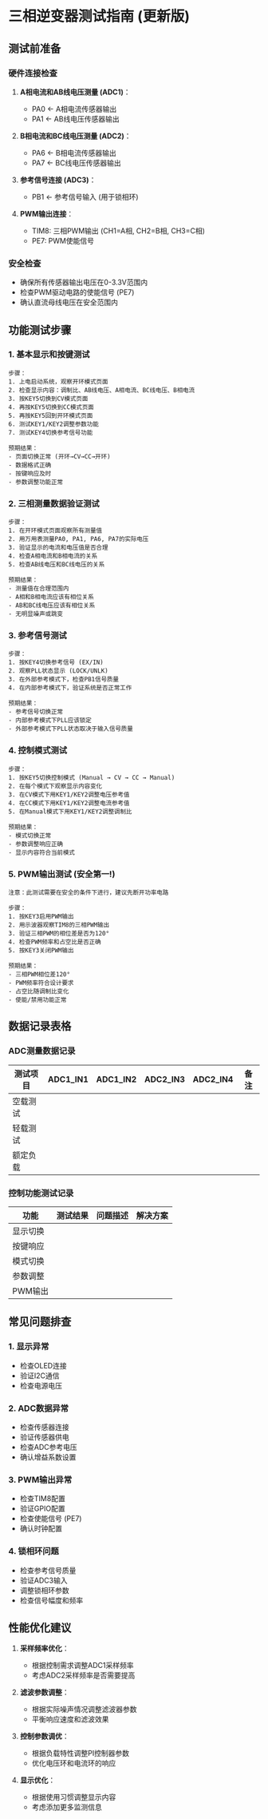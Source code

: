 # 三相逆变器测试指南 (更新版)

## 测试前准备

### 硬件连接检查
1. **A相电流和AB线电压测量 (ADC1)**：
   - PA0 ← A相电流传感器输出
   - PA1 ← AB线电压传感器输出

2. **B相电流和BC线电压测量 (ADC2)**：
   - PA6 ← B相电流传感器输出
   - PA7 ← BC线电压传感器输出

3. **参考信号连接 (ADC3)**：
   - PB1 ← 参考信号输入 (用于锁相环)

4. **PWM输出连接**：
   - TIM8: 三相PWM输出 (CH1=A相, CH2=B相, CH3=C相)
   - PE7: PWM使能信号

### 安全检查
- 确保所有传感器输出电压在0-3.3V范围内
- 检查PWM驱动电路的使能信号 (PE7)
- 确认直流母线电压在安全范围内

## 功能测试步骤

### 1. 基本显示和按键测试
```
步骤：
1. 上电启动系统，观察开环模式页面
2. 检查显示内容：调制比、AB线电压、A相电流、BC线电压、B相电流
3. 按KEY5切换到CV模式页面
4. 再按KEY5切换到CC模式页面
5. 再按KEY5回到开环模式页面
6. 测试KEY1/KEY2调整参数功能
7. 测试KEY4切换参考信号功能

预期结果：
- 页面切换正常 (开环→CV→CC→开环)
- 数据格式正确
- 按键响应及时
- 参数调整功能正常
```

### 2. 三相测量数据验证测试
```
步骤：
1. 在开环模式页面观察所有测量值
2. 用万用表测量PA0, PA1, PA6, PA7的实际电压
3. 验证显示的电流和电压值是否合理
4. 检查A相电流和B相电流的关系
5. 检查AB线电压和BC线电压的关系

预期结果：
- 测量值在合理范围内
- A相和B相电流应该有相位关系
- AB和BC线电压应该有相位关系
- 无明显噪声或跳变
```

### 3. 参考信号测试
```
步骤：
1. 按KEY4切换参考信号 (EX/IN)
2. 观察PLL状态显示 (LOCK/UNLK)
3. 在外部参考模式下，检查PB1信号质量
4. 在内部参考模式下，验证系统是否正常工作

预期结果：
- 参考信号切换正常
- 内部参考模式下PLL应该锁定
- 外部参考模式下PLL状态取决于输入信号质量
```

### 4. 控制模式测试
```
步骤：
1. 按KEY5切换控制模式 (Manual → CV → CC → Manual)
2. 在每个模式下观察显示内容变化
3. 在CV模式下用KEY1/KEY2调整电压参考值
4. 在CC模式下用KEY1/KEY2调整电流参考值
5. 在Manual模式下用KEY1/KEY2调整调制比

预期结果：
- 模式切换正常
- 参数调整响应正确
- 显示内容符合当前模式
```

### 5. PWM输出测试 (安全第一!)
```
注意：此测试需要在安全的条件下进行，建议先断开功率电路

步骤：
1. 按KEY3启用PWM输出
2. 用示波器观察TIM8的三相PWM输出
3. 验证三相PWM的相位差是否为120°
4. 检查PWM频率和占空比是否正确
5. 按KEY3关闭PWM输出

预期结果：
- 三相PWM相位差120°
- PWM频率符合设计要求
- 占空比随调制比变化
- 使能/禁用功能正常
```

## 数据记录表格

### ADC测量数据记录
| 测试项目 | ADC1_IN1 | ADC1_IN2 | ADC2_IN3 | ADC2_IN4 | 备注 |
|----------|----------|----------|----------|----------|------|
| 空载测试 |          |          |          |          |      |
| 轻载测试 |          |          |          |          |      |
| 额定负载 |          |          |          |          |      |

### 控制功能测试记录
| 功能 | 测试结果 | 问题描述 | 解决方案 |
|------|----------|----------|----------|
| 显示切换 |          |          |          |
| 按键响应 |          |          |          |
| 模式切换 |          |          |          |
| 参数调整 |          |          |          |
| PWM输出 |          |          |          |

## 常见问题排查

### 1. 显示异常
- 检查OLED连接
- 验证I2C通信
- 检查电源电压

### 2. ADC数据异常
- 检查传感器连接
- 验证传感器供电
- 检查ADC参考电压
- 确认增益系数设置

### 3. PWM输出异常
- 检查TIM8配置
- 验证GPIO配置
- 检查使能信号 (PE7)
- 确认时钟配置

### 4. 锁相环问题
- 检查参考信号质量
- 验证ADC3输入
- 调整锁相环参数
- 检查信号幅度和频率

## 性能优化建议

1. **采样频率优化**：
   - 根据控制需求调整ADC1采样频率
   - 考虑ADC2采样频率是否需要提高

2. **滤波参数调整**：
   - 根据实际噪声情况调整滤波器参数
   - 平衡响应速度和滤波效果

3. **控制参数调优**：
   - 根据负载特性调整PI控制器参数
   - 优化电压环和电流环的响应

4. **显示优化**：
   - 根据使用习惯调整显示内容
   - 考虑添加更多监测信息
